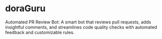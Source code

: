 # doraGuru
Automated PR Review Bot: A smart bot that reviews pull requests, adds insightful comments, and streamlines code quality checks with automated feedback and customizable rules.

